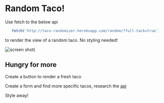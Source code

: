 # Random Taco!

Use fetch to the below api 

```js
   fetch('http://taco-randomizer.herokuapp.com/random/?full-tack=true')
```


to render the view of a random taco. No styling needed!

![screen shot](https://i.imgur.com/1HbPnjB.png))

## Hungry for more

Create a button to render a fresh taco

Create a form and find more specific tacos, research the [api](https://github.com/evz/tacofancy-api)

Style away!
